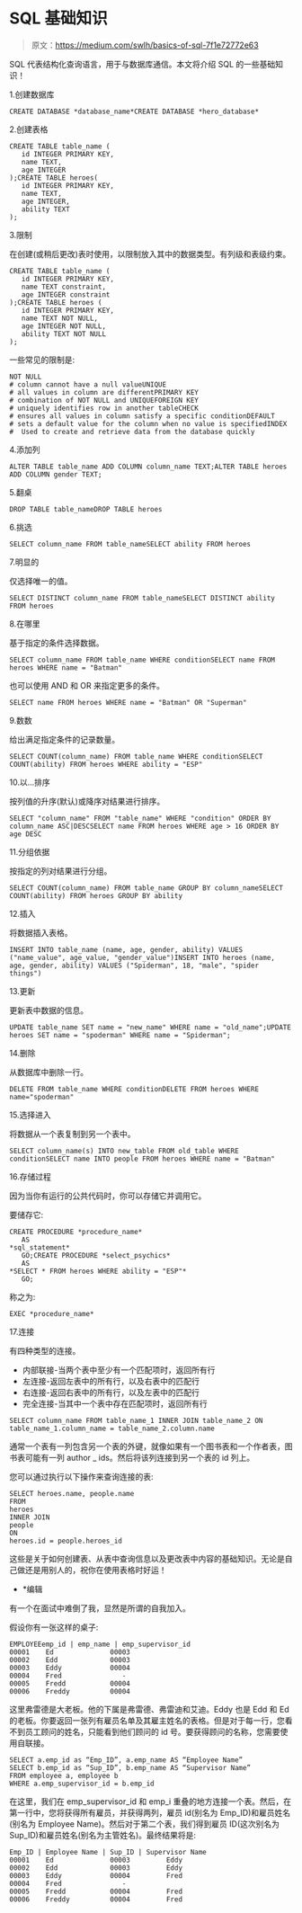 # SQL 基础知识

> 原文：<https://medium.com/swlh/basics-of-sql-7f1e72772e63>

SQL 代表结构化查询语言，用于与数据库通信。本文将介绍 SQL 的一些基础知识！

1.创建数据库

```
CREATE DATABASE *database_name*CREATE DATABASE *hero_database*
```

2.创建表格

```
CREATE TABLE table_name (
   id INTEGER PRIMARY KEY,
   name TEXT,
   age INTEGER
);CREATE TABLE heroes(
   id INTEGER PRIMARY KEY,
   name TEXT,
   age INTEGER,
   ability TEXT
);
```

3.限制

在创建(或稍后更改)表时使用，以限制放入其中的数据类型。有列级和表级约束。

```
CREATE TABLE table_name (
   id INTEGER PRIMARY KEY,
   name TEXT constraint,
   age INTEGER constraint
);CREATE TABLE heroes (
   id INTEGER PRIMARY KEY,
   name TEXT NOT NULL,
   age INTEGER NOT NULL,
   ability TEXT NOT NULL
);
```

一些常见的限制是:

```
NOT NULL
# column cannot have a null valueUNIQUE
# all values in column are differentPRIMARY KEY
# combination of NOT NULL and UNIQUEFOREIGN KEY
# uniquely identifies row in another tableCHECK
# ensures all values in column satisfy a specific conditionDEFAULT
# sets a default value for the column when no value is specifiedINDEX
#  Used to create and retrieve data from the database quickly
```

4.添加列

```
ALTER TABLE table_name ADD COLUMN column_name TEXT;ALTER TABLE heroes ADD COLUMN gender TEXT;
```

5.翻桌

```
DROP TABLE table_nameDROP TABLE heroes
```

6.挑选

```
SELECT column_name FROM table_nameSELECT ability FROM heroes
```

7.明显的

仅选择唯一的值。

```
SELECT DISTINCT column_name FROM table_nameSELECT DISTINCT ability FROM heroes
```

8.在哪里

基于指定的条件选择数据。

```
SELECT column_name FROM table_name WHERE conditionSELECT name FROM heroes WHERE name = "Batman"
```

也可以使用 AND 和 OR 来指定更多的条件。

```
SELECT name FROM heroes WHERE name = "Batman" OR "Superman"
```

9.数数

给出满足指定条件的记录数量。

```
SELECT COUNT(column_name) FROM table_name WHERE conditionSELECT COUNT(ability) FROM heroes WHERE ability = "ESP"
```

10.以...排序

按列值的升序(默认)或降序对结果进行排序。

```
SELECT "column_name" FROM "table_name" WHERE "condition" ORDER BY column_name ASC|DESCSELECT name FROM heroes WHERE age > 16 ORDER BY age DESC
```

11.分组依据

按指定的列对结果进行分组。

```
SELECT COUNT(column_name) FROM table_name GROUP BY column_nameSELECT COUNT(ability) FROM heroes GROUP BY ability
```

12.插入

将数据插入表格。

```
INSERT INTO table_name (name, age, gender, ability) VALUES ("name_value", age_value, "gender_value")INSERT INTO heroes (name, age, gender, ability) VALUES ("Spiderman", 18, "male", "spider things")
```

13.更新

更新表中数据的信息。

```
UPDATE table_name SET name = "new_name" WHERE name = "old_name";UPDATE heroes SET name = "spoderman" WHERE name = "Spiderman";
```

14.删除

从数据库中删除一行。

```
DELETE FROM table_name WHERE conditionDELETE FROM heroes WHERE name="spoderman"
```

15.选择进入

将数据从一个表复制到另一个表中。

```
SELECT column_name(s) INTO new_table FROM old_table WHERE conditionSELECT name INTO people FROM heroes WHERE name = "Batman"
```

16.存储过程

因为当你有运行的公共代码时，你可以存储它并调用它。

要储存它:

```
CREATE PROCEDURE *procedure_name*
   AS
*sql_statement*
   GO;CREATE PROCEDURE *select_psychics*
   AS
*SELECT * FROM heroes WHERE ability = "ESP"*
   GO;
```

称之为:

```
EXEC *procedure_name*
```

17.连接

有四种类型的连接。

*   内部联接-当两个表中至少有一个匹配项时，返回所有行
*   左连接-返回左表中的所有行，以及右表中的匹配行
*   右连接-返回右表中的所有行，以及左表中的匹配行
*   完全连接-当其中一个表中存在匹配项时，返回所有行

```
SELECT column_name FROM table_name_1 INNER JOIN table_name_2 ON table_name_1.column_name = table_name_2.column.name
```

通常一个表有一列包含另一个表的外键，就像如果有一个图书表和一个作者表，图书表可能有一列 author _ ids。然后将该列连接到另一个表的 id 列上。

您可以通过执行以下操作来查询连接的表:

```
SELECT heroes.name, people.name 
FROM
heroes
INNER JOIN 
people 
ON 
heroes.id = people.heroes_id
```

这些是关于如何创建表、从表中查询信息以及更改表中内容的基础知识。无论是自己做还是用别人的，祝你在使用表格时好运！

*   *编辑

有一个在面试中难倒了我，显然是所谓的自我加入。

假设你有一张这样的桌子:

```
EMPLOYEEemp_id | emp_name | emp_supervisor_id
00001    Ed              00003
00002    Edd             00003
00003    Eddy            00004
00004    Fred               -
00005    Fredd           00004
00006    Freddy          00004
```

这里弗雷德是大老板。他的下属是弗雷德、弗雷迪和艾迪。Eddy 也是 Edd 和 Ed 的老板。你要返回一张列有雇员名单及其雇主姓名的表格。但是对于每一行，您看不到员工顾问的姓名，只能看到他们顾问的 id 号。要获得顾问的名称，您需要使用自联接。

```
SELECT a.emp_id as “Emp_ID”, a.emp_name AS “Employee Name”
SELECT b.emp_id as “Sup_ID”, b.emp_name AS “Supervisor Name”
FROM employee a, employee b
WHERE a.emp_supervisor_id = b.emp_id
```

在这里，我们在 emp_supervisor_id 和 emp_i 重叠的地方连接一个表。然后，在第一行中，您将获得所有雇员，并获得两列，雇员 id(别名为 Emp_ID)和雇员姓名(别名为 Employee Name)。然后对于第二个表，我们得到雇员 ID(这次别名为 Sup_ID)和雇员姓名(别名为主管姓名)。最终结果将是:

```
Emp_ID | Employee Name | Sup_ID | Supervisor Name
00001    Ed              00003         Eddy
00002    Edd             00003         Eddy
00003    Eddy            00004         Fred
00004    Fred               -
00005    Fredd           00004         Fred
00006    Freddy          00004         Fred
```